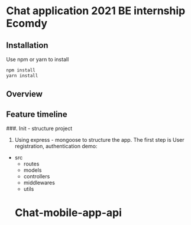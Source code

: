 # Chat application 2021 BE internship Ecomdy
## Installation

Use npm or yarn to install

```bash
npm install
yarn install
```

## Overview

## Feature timeline
###. Init - structure project
1. Using express - mongoose to structure the app.
The first step is User registration, authentication demo:
- src
    - routes
    - models
    - controllers
    - middlewares
    - utils
    # Chat-mobile-app-api
